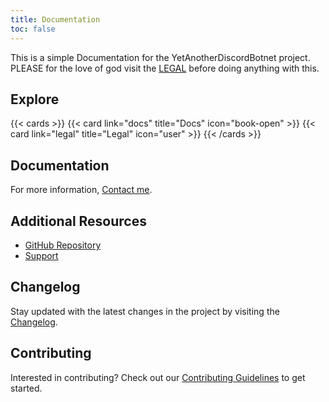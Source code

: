 ```yaml
---
title: Documentation
toc: false
---
```


This is a simple Documentation for the YetAnotherDiscordBotnet project.
PLEASE for the love of god visit the [LEGAL](/legal/) before doing anything with this.

## Explore

{{< cards >}}
  {{< card link="docs" title="Docs" icon="book-open" >}}
  {{< card link="legal" title="Legal" icon="user" >}}
{{< /cards >}}

## Documentation

For more information, [Contact me](mailto:contact@isaaclins.com).

## Additional Resources

- [GitHub Repository](https://github.com/YourUsername/YetAnotherDiscordBotnet)
- [Support](mailto:support@isaaclins.com)

## Changelog

Stay updated with the latest changes in the project by visiting the [Changelog](/changelog/).

## Contributing

Interested in contributing? Check out our [Contributing Guidelines](/contributing/) to get started.
